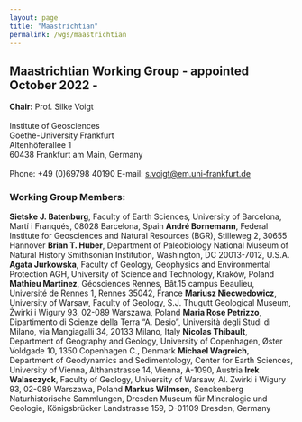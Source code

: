 ```yaml
---
layout: page
title: "Maastrichtian"
permalink: /wgs/maastrichtian
---
```

## Maastrichtian Working Group - appointed October 2022 -

<div class="person-grid">
    <div class="person">
        <div>
            <img src="https://stratigraphy.org/subcommission-cretaceous/images/person-voigt.jpg" alt="" />
        </div>
        <div class="contact-details">
            <strong>Chair:</strong> Prof. Silke Voigt <br />
            <br />
                    Institute of Geosciences<br />
        Goethe-University Frankfurt<br />
        Altenhöferallee 1<br />
        60438 Frankfurt am Main, Germany<br />
        <br />
        Phone: +49 (0)69798 40190
        E-mail: <a href="mailto:s.voigt@em.uni-frankfurt.de">s.voigt@em.uni-frankfurt.de</a>
        </div>
    </div>
</div>

### Working Group Members:
**Sietske J. Batenburg**, Faculty of Earth Sciences, University of Barcelona, Martí i Franqués, 08028 Barcelona, Spain
**André Bornemann**, Federal Institute for Geosciences and Natural Resources  (BGR), Stilleweg 2, 30655 Hannover
**Brian T. Huber**, Department of Paleobiology National Museum of Natural History Smithsonian Institution, Washington, DC 20013-7012, U.S.A.
**Agata Jurkowska**, Faculty of Geology, Geophysics and Environmental Protection AGH, University of Science and Technology, Kraków, Poland
**Mathieu Martinez**, Géosciences Rennes, Bât.15 campus Beaulieu, Université de Rennes 1, Rennes 35042, France
**Mariusz Niecwedowicz**, University of Warsaw, Faculty of Geology, S.J. Thugutt Geological Museum, Żwirki i Wigury 93, 02-089 Warszawa, Poland
**Maria Rose Petrizzo**, Dipartimento di Scienze della Terra “A. Desio”, Università degli Studi di Milano, via Mangiagalli 34, 20133 Milano, Italy
**Nicolas Thibault**, Department of Geography and Geology, University of Copenhagen, Øster Voldgade 10, 1350 Copenhagen C., Denmark
**Michael Wagreich**, Department of Geodynamics and Sedimentology, Center for Earth Sciences, University of Vienna, Althanstrasse 14, Vienna, A-1090, Austria
**Irek Walasczyck**, Faculty of Geology, University of Warsaw, Al. Zwirki i Wigury 93, 02-089 Warszawa, Poland
**Markus Wilmsen**, Senckenberg Naturhistorische Sammlungen, Dresden Museum für Mineralogie und Geologie, Königsbrücker Landstrasse 159, D-01109 Dresden, Germany


